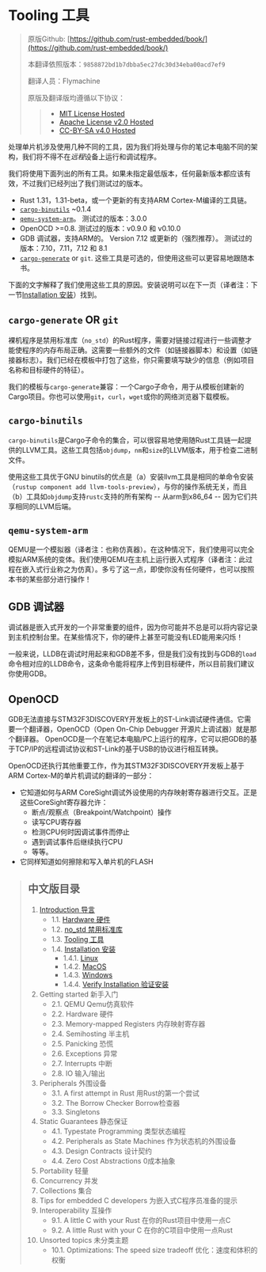 # Tooling 工具

> 原版Github: [https://github.com/rust-embedded/book/](https://github.com/rust-embedded/book/)
>
> 本翻译依照版本：`9858872bd1b7dbba5ec27dc30d34eba00acd7ef9`
>
> 翻译人员：Flymachine
>
> 原版及翻译版均遵循以下协议：
>
>> - [MIT License Hosted]
>> - [Apache License v2.0 Hosted]
>> - [CC-BY-SA v4.0 Hosted]

[MIT License]: ./LICENSE-MIT
[Apache License v2.0]: ./LICENSE-APACHE
[CC-BY-SA v4.0]: ./LICENSE-CC-BY-SA
[MIT License Hosted]: https://opensource.org/licenses/MIT
[Apache License v2.0 Hosted]: http://www.apache.org/licenses/LICENSE-2.0
[CC-BY-SA v4.0 Hosted]: https://creativecommons.org/licenses/by-sa/4.0/legalcode

处理单片机涉及使用几种不同的工具，因为我们将处理与你的笔记本电脑不同的架构，我们将不得不在*远程*设备上运行和调试程序。

我们将使用下面列出的所有工具。如果未指定最低版本，任何最新版本都应该有效，不过我们已经列出了我们测试过的版本。

- Rust 1.31，1.31-beta，或一个更新的有支持ARM Cortex-M编译的工具链。
- [`cargo-binutils`](https://github.com/rust-embedded/cargo-binutils) ~0.1.4
- [`qemu-system-arm`](https://www.qemu.org/)。 测试过的版本：3.0.0
- OpenOCD >=0.8. 测试过的版本：v0.9.0 和 v0.10.0
- GDB 调试器，支持ARM的。 Version 7.12 或更新的（强烈推荐）。 测试过的版本：7.10，7.11，7.12 和 8.1
- [`cargo-generate`](https://github.com/ashleygwilliams/cargo-generate) or `git`.
  这些工具是可选的，但使用这些可以更容易地跟随本书。

下面的文字解释了我们使用这些工具的原因。安装说明可以在下一页（译者注：下一节[Installation 安装]）找到。

## `cargo-generate` OR `git`

裸机程序是禁用标准库（`no_std`）的Rust程序，需要对链接过程进行一些调整才能使程序的内存布局正确。这需要一些额外的文件（如链接器脚本）和设置（如链接器标志）。我们已经在模板中打包了这些，你只需要填写缺少的信息（例如项目名称和目标硬件的特征）。

我们的模板与`cargo-generate`兼容：一个Cargo子命令，用于从模板创建新的Cargo项目。你也可以使用`git`，`curl`，`wget`或你的网络浏览器下载模板。

## `cargo-binutils`

`cargo-binutils`是Cargo子命令的集合，可以很容易地使用随Rust工具链一起提供的LLVM工具。这些工具包括`objdump`，`nm`和`size`的LLVM版本，用于检查二进制文件。

使用这些工具优于GNU binutils的优点是（a）安装llvm工具是相同的单命令安装（`rustup component add llvm-tools-preview`），与你的操作系统无关，而且（b）工具如`objdump`支持`rustc`支持的所有架构 -- 从arm到x86_64 -- 因为它们共享相同的LLVM后端。

## `qemu-system-arm`

QEMU是一个模拟器（译者注：也称仿真器）。在这种情况下，我们使用可以完全模拟ARM系统的变体。我们使用QEMU在主机上运行嵌入式程序（译者注：此过程在嵌入式行业称之为仿真）。多亏了这一点，即使你没有任何硬件，也可以按照本书的某些部分进行操作！

## GDB 调试器

调试器是嵌入式开发的一个非常重要的组件，因为你可能并不总是可以将内容记录到主机控制台里。在某些情况下，你的硬件上甚至可能没有LED能用来闪烁！

一般来说，LLDB在调试时用起来和GDB差不多，但是我们没有找到与GDB的`load`命令相对应的LLDB命令，这条命令能将程序上传到目标硬件，所以目前我们建议你使用GDB。

## OpenOCD

GDB无法直接与STM32F3DISCOVERY开发板上的ST-Link调试硬件通信。它需要一个翻译器，OpenOCD（Open On-Chip Debugger 开源片上调试器）就是那个翻译器。 OpenOCD是一个在笔记本电脑/PC上运行的程序，它可以把GDB的基于TCP/IP的远程调试协议和ST-Link的基于USB的协议进行相互转换。

OpenOCD还执行其他重要工作，作为其STM32F3DISCOVERY开发板上基于ARM Cortex-M的单片机调试的翻译的一部分：

* 它知道如何与ARM CoreSight调试外设使用的内存映射寄存器进行交互。正是这些CoreSight寄存器允许：
  * 断点/观察点（Breakpoint/Watchpoint）操作
  * 读写CPU寄存器
  * 检测CPU何时因调试事件而停止
  * 遇到调试事件后继续执行CPU
  * 等等。
* 它同样知道如何擦除和写入单片机的FLASH

>## 中文版目录
>
>1. [Introduction 导言]
>    - 1.1. [Hardware 硬件]
>    - 1.2. [no_std 禁用标准库]
>    - 1.3. [Tooling 工具]
>    - 1.4. [Installation 安装]
>        - 1.4.1. [Linux]
>        - 1.4.2. [MacOS]
>        - 1.4.3. [Windows]
>        - 1.4.4. [Verify Installation 验证安装]
>2. Getting started 新手入门
>    - 2.1. QEMU Qemu仿真软件
>    - 2.2. Hardware 硬件
>    - 2.3. Memory-mapped Registers 内存映射寄存器
>    - 2.4. Semihosting 半主机
>    - 2.5. Panicking 恐慌
>    - 2.6. Exceptions 异常
>    - 2.7. Interrupts 中断
>    - 2.8. IO 输入/输出
>3. Peripherals 外围设备
>    - 3.1. A first attempt in Rust 用Rust的第一个尝试
>    - 3.2. The Borrow Checker Borrow检查器
>    - 3.3. Singletons
>4. Static Guarantees 静态保证
>    - 4.1. Typestate Programming 类型状态编程
>    - 4.2. Peripherals as State Machines 作为状态机的外围设备
>    - 4.3. Design Contracts 设计契约
>    - 4.4. Zero Cost Abstractions 0成本抽象
>5. Portability 轻量
>6. Concurrency 并发
>7. Collections 集合
>8. Tips for embedded C developers 为嵌入式C程序员准备的提示
>9. Interoperability 互操作
>    - 9.1. A little C with your Rust 在你的Rust项目中使用一点C
>    - 9.2. A little Rust with your C 在你的C项目中使用一点Rust
>10. Unsorted topics 未分类主题
>     - 10.1. Optimizations: The speed size tradeoff 优化：速度和体积的权衡
>

[Introduction 导言]: https://rustforce.net/article?id=8da8d5bf-f2af-4c9a-b3f3-567c19488871
[Hardware 硬件]: https://rustforce.net/article?id=e86bd376-948b-4e9e-a359-c419a7206ca1
[no_std 禁用标准库]: https://rustforce.net/article?id=5697689c-b8f1-4144-88fa-6f9f45ed7f83
[Tooling 工具]: https://rustforce.net/article?id=07057df5-c646-46ee-bbf6-5ce3c7a131b7
[Installation 安装]: https://rustforce.net/article?id=93e6942e-1c7c-477e-b7da-3ff1e18e4402
[Linux]: https://rustforce.net/article?id=2342532b-c85b-41b3-ad38-62865825bb9b
[MacOS]: https://rustforce.net/article?id=0e8628b4-8d92-40eb-89cd-71ae5cf373ec
[Windows]: https://rustforce.net/article?id=ac93073d-cff7-4c96-bbaf-047eceb4f13d
[Verify Installation 验证安装]: https://rustforce.net/article?id=35d99a70-bfd0-4169-b664-de44129df484